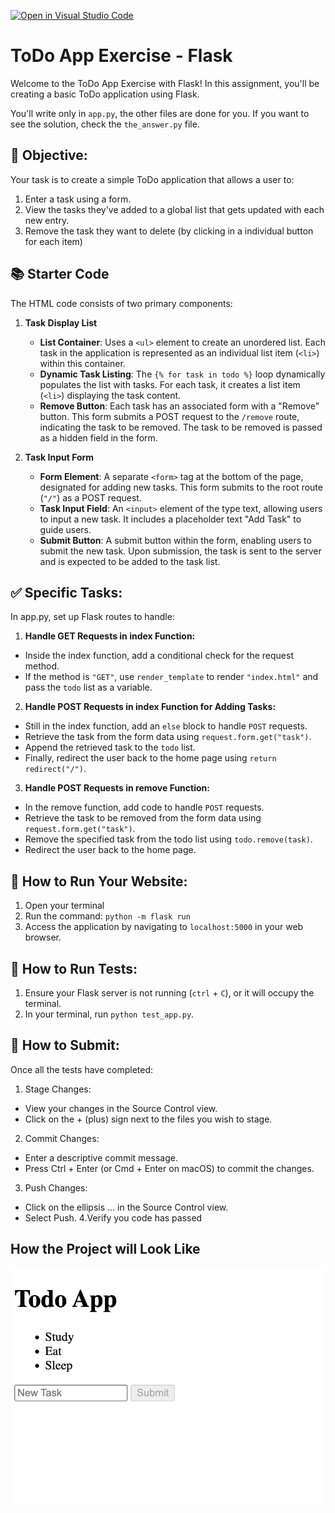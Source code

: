 [![Open in Visual Studio Code](https://classroom.github.com/assets/open-in-vscode-718a45dd9cf7e7f842a935f5ebbe5719a5e09af4491e668f4dbf3b35d5cca122.svg)](https://classroom.github.com/online_ide?assignment_repo_id=14178001&assignment_repo_type=AssignmentRepo)
# ToDo App Exercise - Flask
Welcome to the ToDo App Exercise with Flask! In this assignment, you'll be creating a basic ToDo application using Flask.

You'll write only in `app.py`, the other files are done for you. If you want to see the solution, check the `the_answer.py` file.

## 🎯 Objective:
Your task is to create a simple ToDo application that allows a user to:

1. Enter a task using a form.
2. View the tasks they've added to a global list that gets updated with each new entry.
3. Remove the task they want to delete (by clicking in a individual button for each item)

## 📚 Starter Code
The HTML code consists of two primary components:

1. **Task Display List**
   - **List Container**: Uses a `<ul>` element to create an unordered list. Each task in the application is represented as an individual list item (`<li>`) within this container.
   - **Dynamic Task Listing**: The `{% for task in todo %}` loop dynamically populates the list with tasks. For each task, it creates a list item (`<li>`) displaying the task content.
   - **Remove Button**: Each task has an associated form with a "Remove" button. This form submits a POST request to the `/remove` route, indicating the task to be removed. The task to be removed is passed as a hidden field in the form.

2. **Task Input Form**
   - **Form Element**: A separate `<form>` tag at the bottom of the page, designated for adding new tasks. This form submits to the root route (`"/"`) as a POST request.
   - **Task Input Field**: An `<input>` element of the type text, allowing users to input a new task. It includes a placeholder text "Add Task" to guide users.
   - **Submit Button**: A submit button within the form, enabling users to submit the new task. Upon submission, the task is sent to the server and is expected to be added to the task list.

## ✅ Specific Tasks:
In app.py, set up Flask routes to handle:
1. **Handle GET Requests in index Function:**
  - Inside the index function, add a conditional check for the request method.
  - If the method is `"GET"`, use `render_template` to render `"index.html"` and pass the `todo` list as a variable.

2. **Handle POST Requests in index Function for Adding Tasks:**
  - Still in the index function, add an `else` block to handle `POST` requests.
  - Retrieve the task from the form data using `request.form.get("task")`.
  - Append the retrieved task to the `todo` list.
  - Finally, redirect the user back to the home page using `return redirect("/")`.

3. **Handle POST Requests in remove Function:**
  - In the remove function, add code to handle `POST` requests.
  - Retrieve the task to be removed from the form data using `request.form.get("task")`.
  - Remove the specified task from the todo list using `todo.remove(task)`.
  - Redirect the user back to the home page.

## 📘 How to Run Your Website:
1. Open your terminal
2. Run the command: `python -m flask run`
3. Access the application by navigating to `localhost:5000` in your web browser.

## 🚀 How to Run Tests:
1. Ensure your Flask server is not running (`ctrl` + `C`), or it will occupy the terminal.
2. In your terminal, run `python test_app.py`.

## 🤔 How to Submit:
Once all the tests have completed:

1. Stage Changes:
  - View your changes in the Source Control view.
  - Click on the + (plus) sign next to the files you wish to stage.
2. Commit Changes:
  - Enter a descriptive commit message.
  - Press Ctrl + Enter (or Cmd + Enter on macOS) to commit the changes.
3. Push Changes:
  - Click on the ellipsis ... in the Source Control view.
  - Select Push.
4.Verify you code has passed

## How the Project will Look Like
![Local Image](project.png)

